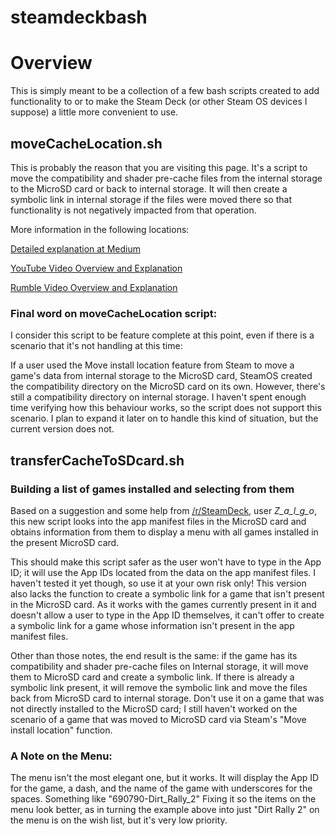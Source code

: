# steamdeckbash
# Overview

This is simply meant to be a collection of a few bash scripts created to add functionality to or to make the Steam Deck (or other Steam OS devices I suppose) a little more convenient to use.

## moveCacheLocation.sh

This is probably the reason that you are visiting this page. It's a script to move the compatibility and shader pre-cache files from the internal storage to the MicroSD card or back to internal storage. It will then create a symbolic link in internal storage if the files were moved there so that functionality is not negatively impacted from that operation.

More information in the following locations:

[Detailed explanation at Medium](https://arodznegron.medium.com/steam-deck-save-internal-space-with-this-script-f45e31f10830)

[YouTube Video Overview and Explanation](https://youtu.be/g-Ymn8YA8zg)

[Rumble Video Overview and Explanation](https://rumble.com/v1qe7qv-use-a-bash-script-to-save-internal-storage-space-on-your-steam-deck.html?mref=1j31yr&mc=3pdme)

### Final word on moveCacheLocation script:

I consider this script to be feature complete at this point, even if there is a scenario that it's not handling at this time:

If a user used the Move install location feature from Steam to move a game's data from internal storage to the MicroSD card, SteamOS created the compatibility directory on the MicroSD card on its own. However, there's still a compatibility directory on internal storage. I haven't spent enough time verifying how this behaviour works, so the script does not support this scenario. I plan to expand it later on to handle this kind of situation, but the current version does not.

## transferCacheToSDcard.sh

### Building a list of games installed and selecting from them

Based on a suggestion and some help from [/r/SteamDeck](https://www.reddit.com/r/SteamDeck/), user *Z_a_l_g_o*, this new script looks into the app manifest files in the MicroSD card and obtains information from them to display a menu with all games installed in the present MicroSD card.

This should make this script safer as the user won't have to type in the App ID; it will use the App IDs located from the data on the app manifest files. I haven't tested it yet though, so use it at your own risk only! This version also lacks the function to create a symbolic link for a game that isn't present in the MicroSD card. As it works with the games currently present in it and doesn't allow a user to type in the App ID themselves, it can't offer to create a symbolic link for a game whose information isn't present in the app manifest files.

Other than those notes, the end result is the same: if the game has its compatibility and shader pre-cache files on Internal storage, it will move them to MicroSD card and create a symbolic link. If there is already a symbolic link present, it will remove the symbolic link and move the files back from MicroSD card to internal storage. Don't use it on a game that was not directly installed to the MicroSD card; I still haven't worked on the scenario of a game that was moved to MicroSD card via Steam's "Move install location" function.

### A Note on the Menu:

The menu isn't the most elegant one, but it works. It will display the App ID for the game, a dash, and the name of the game with underscores for the spaces. Something like "690790-Dirt_Rally_2"
Fixing it so the items on the menu look better, as in turning the example above into just "Dirt Rally 2" on the menu is on the wish list, but it's very low priority.